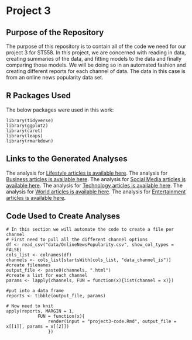 # Project 3

## Purpose of the Repository

The purpose of this repository is to contain all of the code we need for our project 3 for ST558. In this project, we are concerned with reading in data,
creating summaries of the data, and fitting models to the data and finally comparing those models. We will be doing so in an automated fashion and creating
different reports for each channel of data. The data in this case is from an online news popularity data set.

## R Packages Used
The below packages were used in this work:

```
library(tidyverse)
library(ggplot2)
library(caret)
library(leaps)
library(rmarkdown)
```
    
## Links to the Generated Analyses
The analysis for [Lifestyle articles is available here](data_channel_is_lifestyle.html).
The analysis for [Business articles is available here](data_channel_is_bus.html).
The analysis for [Social Media articles is available here](data_channel_is_socmed.html).
The analysis for [Technology articles is available here](data_channel_is_tech.html).
The analysis for [World articles is available here](data_channel_is_world.html).
The analysis for [Entertainment articles is available here](data_channel_is_entertainment.html).


## Code Used to Create Analyses
```{r setup, eval = FALSE}
# In this section we will automate the code to create a file per channel
# First need to pull all the different channel options
df <- read_csv("data/OnlineNewsPopularity.csv", show_col_types = FALSE)
cols_list <- colnames(df)
channels <- cols_list[startsWith(cols_list, "data_channel_is")]
#create filenames
output_file <- paste0(channels, ".html")
#create a list for each channel
params <- lapply(channels, FUN = function(x){list(channel = x)})

#put into a data frame 
reports <- tibble(output_file, params)

# Now need to knit
apply(reports, MARGIN = 1, 
            FUN = function(x){
                render(input = "project3-code.Rmd", output_file = x[[1]], params = x[[2]])
                })

```
